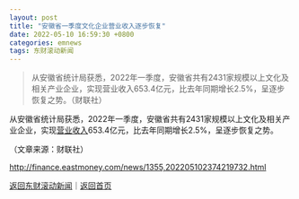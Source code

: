 ```yaml
---
layout: post
title: "安徽省一季度文化企业营业收入逐步恢复"
date: 2022-05-10 16:59:30 +0800
categories: emnews
tags: 东财滚动新闻
---
```

> 从安徽省统计局获悉，2022年一季度，安徽省共有2431家规模以上文化及相关产业企业，实现营业收入653.4亿元，比去年同期增长2.5%，呈逐步恢复之势。（财联社）

<p>从安徽省统计局获悉，2022年一季度，安徽省共有2431家规模以上文化及相关产业企业，实现<span id="Info.3323"><a href="http://data.eastmoney.com/bbsj/" class="infokey">营业收入</a></span>653.4亿元，比去年同期增长2.5%，呈逐步恢复之势。</p><p class="em_media">（文章来源：财联社）</p>

<http://finance.eastmoney.com/news/1355,202205102374219732.html>

[返回东财滚动新闻](//finews.withounder.com/emnews/)｜[返回首页](//finews.withounder.com/)